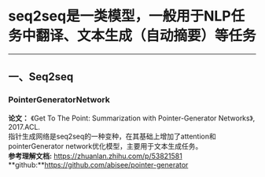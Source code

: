 # seq2seq是一类模型，一般用于NLP任务中翻译、文本生成（自动摘要）等任务

---

## 一、Seq2seq
### PointerGeneratorNetwork
**论文：** 《Get To The Point: Summarization with Pointer-Generator Networks》, 2017.ACL. <br/>
指针生成网络是seq2seq的一种变种，在其基础上增加了attention和pointerGenerator network优化模型，主要用于文本生成任务。<br/>
**参考理解文档:** https://zhuanlan.zhihu.com/p/53821581 <br/>
**github:**https://github.com/abisee/pointer-generator
